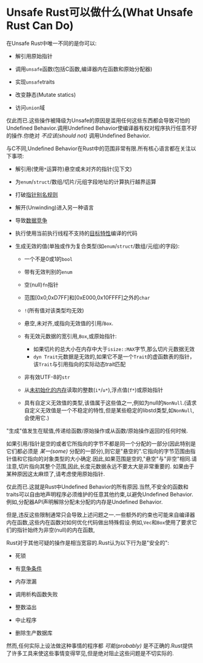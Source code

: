 # Unsafe Rust可以做什么(What Unsafe Rust Can Do)

在Unsafe Rust中唯一不同的是你可以:

- 解引用原始指针

- 调用`unsafe`函数(包括C函数,编译器内在函数和原始分配器)

- 实现`unsafe`traits

- 改变静态(Mutate statics)

- 访问`union`域

仅此而已.这些操作被降级为Unsafe的原因是滥用任何这些东西都会导致可怕的Undefined Behavior.调用Undefined Behavior使编译器有权对程序执行任意不好的操作.你绝对 *不应该(should not)* 调用Undefined Behavior.

与C不同,Undefined Behavior在Rust中的范围非常有限.所有核心语言都在关注以下事项:

- 解引用(使用`*`运算符)悬空或未对齐的指针(见下文)

- 为`enum`/`struct`/数组/切片/元组字段地址的计算执行越界运算

- 打破[指针别名规则](https://github.com/rust-lang-nursery/nomicon/blob/master/src/references.html)

- 解开(Unwinding)进入另一种语言

- 导致[数据竞争](https://github.com/rust-lang-nursery/nomicon/blob/master/src/races.html)

- 执行使用当前执行线程不支持的[目标特性](https://doc.rust-lang.org/reference/attributes/codegen.html#the-target_feature-attribute)编译的代码

- 生成无效的值(单独或作为复合类型(如`enum`/`struct`/数组/元组)的字段):
  - 一个不是0或1的`bool`
  
  - 带有无效判别的`enum`
  
  - 空(null)`fn`指针
  
  - 范围[0x0,0xD7FF]和[0xE000,0x10FFFF]之外的`char`
  
  - `!`(所有值对该类型均无效)

  - 悬空,未对齐,或指向无效值的引用/`Box`.
  
  - 有无效元数据的宽引用,`Box`,或原始指针:
    - 如果切片的总大小在内存中大于`isize::MAX`字节,那么切片元数据无效
    - `dyn Trait`元数据是无效的,如果它不是一个`Trait`的虚函数表的指针，该`Trait`与引用指向的实际动态trait匹配
  
  - 非有效UTF-8的`str`

  - 从[未初始化的内存](https://github.com/rust-lang-nursery/nomicon/blob/master/src/uninitialized.html)读取的整数(`i*`/`u*`),浮点值(`f*`)或原始指针

  - 具有自定义无效值的类型,该值属于这些值之一,例如为null的`NonNull`.(请求自定义无效值是一个不稳定的特性,但是某些稳定的libstd类型,如`NonNull`,会使用它.)

"生成"值发生在赋值,传递给函数/原始操作或从函数/原始操作返回的任何时候.

如果引用/指针是空的或者它所指向的字节不都是同一个分配的一部分(因此特别是它们都必须是 *某一(some)* 分配的一部分),则它是"悬空的".它指向的字节范围由指针值和它指向的对象类型的大小确定.因此,如果范围是空的,"悬空"与"非空"相同.请注意,切片指向其整个范围,因此,长度元数据永远不要太大是非常重要的. 如果由于某种原因这太麻烦了,请考虑使用原始指针.

仅此而已.这就是Rust中Undefined Behavior的所有原因.当然,不安全的函数和traits可以自由地声明程序必须维护的任意其他约束,以避免Undefined Behavior.例如,分配器API声明解除分配未分配的内存是Undefined Behavior.

但是,违反这些限制通常只会导致上述问题之一.一些额外的约束也可能来自编译器内在函数,这些内在函数对如何优化代码做出特殊假设.例如,`Vec`和`Box`使用了要求它们的指针始终为非空(null)的内在函数,

Rust对于其他可疑的操作是相当宽容的.Rust认为以下行为是"安全的":

- 死锁

- 有[竞争条件](https://github.com/rust-lang-nursery/nomicon/blob/master/src/races.html)

- 内存泄漏

- 调用析构函数失败

- 整数溢出

- 中止程序

- 删除生产数据库

然而,任何实际上设法做这种事情的程序都 *可能(probably)* 是不正确的.Rust提供了许多工具来使这些事情变得罕见,但是绝对阻止这些问题是不切实际的.

